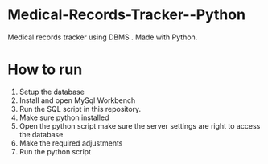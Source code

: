 # Medical-Records-Tracker--Python
Medical records tracker using DBMS . Made with Python.


# How to run
1. Setup the database
2. Install and open MySql Workbench
3. Run the SQL script in this repository.
4. Make sure python installed
5. Open the python script make sure the server settings are right to access the database
6. Make the required adjustments
7. Run the python script
